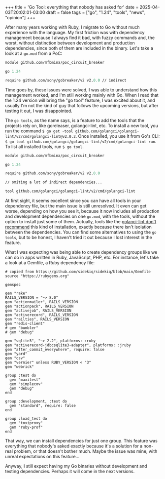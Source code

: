 +++
title = 'Go Tool: everything that nobody has asked for'
date = 2025-04-03T20:02:01-03:00
draft = false
tags = ["go", "1.24", "tools", "news", "opinion"]
+++

After many years working with Ruby, I migrate to Go without much experience with the language. My first friction was with dependency management because I always find it bad, with fuzzy commands and, the worst, without distinction between development and production dependencies, since both of them are included in the binary. Let's take a look at a `go.mod`  from a PoC:

```go.mod
module github.com/mfbmina/poc_circuit_breaker

go 1.24

require github.com/sony/gobreaker/v2 v2.0.0 // indirect
```

Time goes by, these issues were solved, I was able to understand how this management worked, and I'm still working mainly with Go. When I read that the 1.24 version will bring the "go tool" feature, I was excited about it, and usually I'm not the kind of guy that follows the upcoming versions, but after testing it out, I was disappointed.

The `go tools`, as the name says, is a feature to add the tools that the projects rely on, like goreleaser, golangci-lint, etc. To install a new tool, you run the command `$ go get -tool github.com/golangci/golangci-lint/v2/cmd/golangci-lint@v2.0.2`.  Once installed, you use it from Go's CLI: `$ go tool github.com/golangci/golangci-lint/v2/cmd/golangci-lint run`.  To list all installed tools, run `$ go tool`.

```go.mod
module github.com/mfbmina/poc_circuit_breaker

go 1.24

require github.com/sony/gobreaker/v2 v2.0.0

// omiting a lot of indirect dependencies...

tool github.com/golangci/golangci-lint/v2/cmd/golangci-lint
```

At first sight, it seems excellent since you can have all tools in your dependency file, but the main issue is still unresolved. It even can get worse, depending on how you see it, because it now includes all production and development dependencies on one `go.mod`, with the tools, without the option to install just some of them. Actually, tools like the [golanci-lint don't recommend](https://golangci-lint.run/welcome/install/#install-from-sources) this kind of installation, exactly because there isn't isolation between the dependencies. You can find some alternatives to using the `go tools`, but to be honest, I haven't tried it out because I lost interest in the feature.

What I was expecting was being able to create dependency groups like we can do in apps written in Ruby, JavaScript, PHP, etc. For instance, let's take a look at a Gemfile, a Ruby dependency file:

```Gemfile
# copied from https://github.com/sidekiq/sidekiq/blob/main/Gemfile
source "https://rubygems.org"

gemspec

gem "rake"
RAILS_VERSION = "~> 8.0"
gem "actionmailer", RAILS_VERSION
gem "actionpack", RAILS_VERSION
gem "activejob", RAILS_VERSION
gem "activerecord", RAILS_VERSION
gem "railties", RAILS_VERSION
gem "redis-client"
# gem "bumbler"
# gem "debug"

gem "sqlite3", "~> 2.2", platforms: :ruby
gem "activerecord-jdbcsqlite3-adapter", platforms: :jruby
gem "after_commit_everywhere", require: false
gem "yard"
gem "csv"
gem "vernier" unless RUBY_VERSION < "3"
gem "webrick"

group :test do
  gem "maxitest"
  gem "simplecov"
  gem "debug"
end

group :development, :test do
  gem "standard", require: false
end

group :load_test do
  gem "toxiproxy"
  gem "ruby-prof"
end
```

That way, we can install dependencies for just one group. This feature was everything that nobody's asked exactly because it's a solution for a non-real problem, or that doesn't bother much. Maybe the issue was mine, with unreal expectations on this feature...

Anyway, I still expect having my Go binaries without development and testing dependencies. Perhaps it will come in the next versions.
